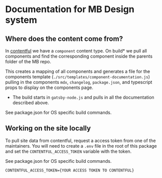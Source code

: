 # Documentation for MB Design system

## Where does the content come from? 

In [contentful](https://app.contentful.com) we have a `component` content type. On build* we pull all components and find the corresponding component inside the parents folder of the MB repo. 

This creates a mapping of all components and generates a file for the components template (`./src/templates/component-documentation.js`) pulling in the components `mdx`, `changelog`, `package.json`, and typescript props to display on the components page.

* The build starts in `gatsby-node.js` and pulls in all the documentation described above.

See package.json for OS specific build commands.

## Working on the site locally

To pull site data from contentful, request a access token from one of the maintainers. You will need to create a `.env` file in the root of this package and set the `CONTENTFUL_ACCESS_TOKEN` variable with the token.

See package.json for OS specific build commands.

```
CONTENTFUL_ACCESS_TOKEN={YOUR ACCESS TOKEN TO CONTENTFUL}
```
